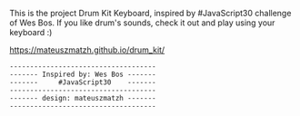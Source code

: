 
This is the project Drum Kit Keyboard, inspired by #JavaScript30 challenge of Wes Bos. 
If you like drum's sounds, check it out and play using your keyboard :) 

https://mateuszmatzh.github.io/drum_kit/

                                   
	------------------------------------
	------- Inspired by: Wes Bos ------- 
	-------     #JavaScript30    -------
	------------------------------------ 
	------- design: mateuszmatzh -------
	------------------------------------ 

	
